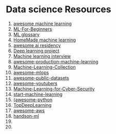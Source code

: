 # Data science Resources 
1.  [awesome machine learning](https://github.com/josephmisiti/awesome-machine-learning)
2. [ML-For-Beginners](https://github.com/microsoft/ML-For-Beginners)
3. [ML glossary](https://github.com/bfortuner/ml-glossary)
4. [HomeMade machine learning](https://github.com/trekhleb/homemade-machine-learning)
5. [awesome ai residency](https://github.com/dangkhoasdc/awesome-ai-residency)
6. [Deep learning project](https://github.com/Spandan-Madan/DeepLearningProject)
7. [Machine learning interview](https://github.com/khangich/machine-learning-interview)
8. [awesome-production-machine-learning](https://github.com/EthicalML/awesome-production-machine-learning)
9. [Machine-Learning-Collection](https://github.com/aladdinpersson/Machine-Learning-Collection)
10. [awesome-mlops](https://github.com/visenger/awesome-mlops)  
11. [awesome-public-datasets](https://github.com/awesomedata/awesome-public-datasets)
12. [awesome-youtubers](https://github.com/JoseDeFreitas/awesome-youtubers#machine-learning)
13. [Machine-Learning-for-Cyber-Security](https://github.com/wtsxDev/Machine-Learning-for-Cyber-Security)
14. [start-machine-learning](https://github.com/louisfb01/start-machine-learning)
15. [(awesome-python](https://github.com/vinta/awesome-python)
16. [TopDeepLearning](https://github.com/aymericdamien/TopDeepLearning)
17. [awesome-aws](https://github.com/donnemartin/awesome-aws)
18. [handson-ml](https://github.com/ageron/handson-ml)
19. 
20. 